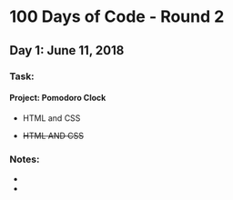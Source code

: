 
# 100 Days of Code - Round 2
## Day 1: June 11, 2018
### Task:
#### Project: Pomodoro Clock
- HTML and CSS

* ~~HTML AND CSS~~
### Notes:
-
-